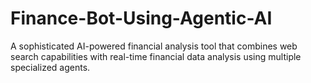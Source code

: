 # Finance-Bot-Using-Agentic-AI
A sophisticated AI-powered financial analysis tool that combines web search capabilities with real-time financial data analysis using multiple specialized agents.
